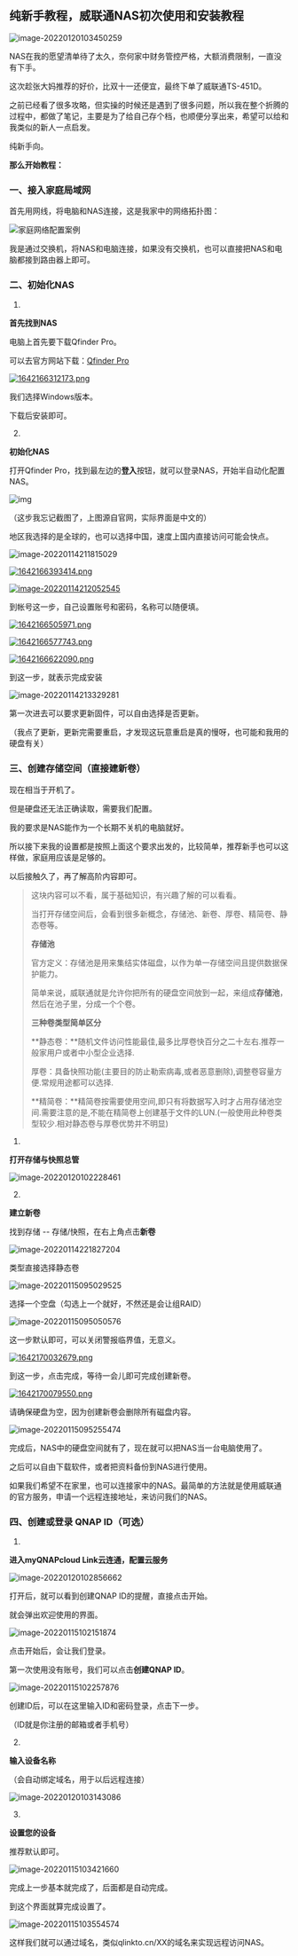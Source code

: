 ## 纯新手教程，威联通NAS初次使用和安装教程

![image-20220120103450259](C:%5CUsers%5CRisen%5CDesktop%5Ceacf1aa65e6d7.png)

NAS在我的愿望清单待了太久，奈何家中财务管控严格，大额消费限制，一直没有下手。

这次趁张大妈推荐的好价，比双十一还便宜，最终下单了威联通TS-451D。

之前已经看了很多攻略，但实操的时候还是遇到了很多问题，所以我在整个折腾的过程中，都做了笔记，主要是为了给自己存个档，也顺便分享出来，希望可以给和我类似的新人一点启发。

纯新手向。



**那么开始教程：**

### 一、接入家庭局域网

首先用网线，将电脑和NAS连接，这是我家中的网络拓扑图：

![家庭网络配置案例](https://ossimg.yzitc.com/2022/01/20/097ae5d0c5cb0.jpg)

我是通过交换机，将NAS和电脑连接，如果没有交换机，也可以直接把NAS和电脑都接到路由器上即可。

### 二、初始化NAS

1.

**首先找到NAS**

电脑上首先要下载Qfinder Pro。

可以去官方网站下载：[Qfinder Pro](https://www.qnap.com/zh-tw/utilities/essentials)

[![1642166312173.png](https://ossimg.yzitc.com/2022/01/14/0965dbbd12ddc.png)](https://ossimg.yzitc.com/2022/01/14/0965dbbd12ddc.png)

我们选择Windows版本。

下载后安装即可。

2.

**初始化NAS**

打开Qfinder Pro，找到最左边的**登入**按钮，就可以登录NAS，开始半自动化配置NAS。

![img](https://ossimg.yzitc.com/2022/01/20/618ca73523195.png)

（这步我忘记截图了，上图源自官网，实际界面是中文的）



地区我选择的是全球的，也可以选择中国，速度上国内直接访问可能会快点。

![image-20220114211815029](https://ossimg.yzitc.com/2022/01/14/a867881ffbcdd.png)

[![1642166393414.png](https://ossimg.yzitc.com/2022/01/14/9d454a4ac59ee.png)](https://ossimg.yzitc.com/2022/01/14/9d454a4ac59ee.png)

[![image-20220114212052545](https://ossimg.yzitc.com/2022/01/14/3e6e08de0fa9b.png)](https://ossimg.yzitc.com/2022/01/14/3e6e08de0fa9b.png)

到帐号这一步，自己设置账号和密码，名称可以随便填。

[![1642166505971.png](https://ossimg.yzitc.com/2022/01/14/a85a3c3b6642e.png)](https://ossimg.yzitc.com/2022/01/14/a85a3c3b6642e.png)

[![1642166577743.png](https://ossimg.yzitc.com/2022/01/14/08e28428455d1.png)](https://ossimg.yzitc.com/2022/01/14/08e28428455d1.png)

[![1642166622090.png](https://ossimg.yzitc.com/2022/01/14/04c62032b1479.png)](https://ossimg.yzitc.com/2022/01/14/04c62032b1479.png)

到这一步，就表示完成安装

![image-20220114213329281](https://ossimg.yzitc.com/2022/01/14/1e0fc6b605b20.png)

第一次进去可以要求更新固件，可以自由选择是否更新。

（我点了更新，更新完需要重启，才发现这玩意重启是真的慢呀，也可能和我用的硬盘有关）



### 三、创建存储空间（直接建新卷）

现在相当于开机了。

但是硬盘还无法正确读取，需要我们配置。

我的要求是NAS能作为一个长期不关机的电脑就好。

所以接下来我的设置都是按照上面这个要求出发的，比较简单，推荐新手也可以这样做，家庭用应该是足够的。

以后接触久了，再了解高阶内容即可。

> 这块内容可以不看，属于基础知识，有兴趣了解的可以看看。
> 
> 当打开存储空间后，会看到很多新概念，存储池、新卷、厚卷、精简卷、静态卷等。
> 
> **存储池**
> 
> 官方定义：存储池是用来集结实体磁盘，以作为单一存储空间且提供数据保护能力。
> 
> 简单来说，威联通就是允许你把所有的硬盘空间放到一起，来组成**存储池**，然后在池子里，分成一个个卷。
> 
> **三种卷类型简单区分**
>
> **静态卷：**随机文件访问性能最佳,最多比厚卷快百分之二十左右.推荐一般家用户或者中小型企业选择.
>
> 厚卷：具备快照功能(主要目的防止勒索病毒,或者恶意删除),调整卷容量方便.常规用途都可以选择.
>
> **精简卷：**精简卷按需要使用空间,即只有将数据写入时才占用存储池空间.需要注意的是,不能在精简卷上创建基于文件的LUN.(一般使用此种卷类型较少.相对静态卷与厚卷优势并不明显)

1.

**打开存储与快照总管**

![image-20220120102228461](https://ossimg.yzitc.com/2022/01/20/e34009c2d7cc6.png)

2.

**建立新卷**

找到存储 -- 存储/快照，在右上角点击**新卷**

![image-20220114221827204](https://ossimg.yzitc.com/2022/01/14/4dcf59d3fb092.png)

类型直接选择静态卷

![image-20220115095029525](https://ossimg.yzitc.com/2022/01/15/a4ef3fbade7fa.png)

选择一个空盘（勾选上一个就好，不然还是会让组RAID）

![image-20220115095050576](https://ossimg.yzitc.com/2022/01/15/729976a1cf758.png)

这一步默认即可，可以关闭警报临界值，无意义。

[![1642170032679.png](https://ossimg.yzitc.com/2022/01/14/2eec896f03c40.png)](https://ossimg.yzitc.com/2022/01/14/2eec896f03c40.png)

到这一步，点击完成，等待一会儿即可完成创建新卷。

[![1642170079550.png](https://ossimg.yzitc.com/2022/01/14/eb52668dade88.png)](https://ossimg.yzitc.com/2022/01/14/eb52668dade88.png)

请确保硬盘为空，因为创建新卷会删除所有磁盘内容。

![image-20220115095255474](https://ossimg.yzitc.com/2022/01/15/d5dc09cd57baa.png)

完成后，NAS中的硬盘空间就有了，现在就可以把NAS当一台电脑使用了。

之后可以自由下载软件，或者把资料备份到NAS进行使用。



如果我们希望不在家里，也可以连接家中的NAS。最简单的方法就是使用威联通的官方服务，申请一个远程连接地址，来访问我们的NAS。

### 四、创建或登录 QNAP ID（可选）

1.

**进入myQNAPcloud Link云连通，配置云服务**

![image-20220120102856662](https://ossimg.yzitc.com/2022/01/20/eb2ccf94c35b4.png)

打开后，就可以看到创建QNAP ID的提醒，直接点击开始。

就会弹出欢迎使用的界面。

![image-20220115102151874](https://ossimg.yzitc.com/2022/01/15/dd40256503c5f.png)

点击开始后，会让我们登录。

第一次使用没有账号，我们可以点击**创建QNAP ID**。

![image-20220115102257876](https://ossimg.yzitc.com/2022/01/15/ef5cb6cf61f0a.png)

创建ID后，可以在这里输入ID和密码登录，点击下一步。

（ID就是你注册的邮箱或者手机号）

2.

**输入设备名称**

（会自动绑定域名，用于以后远程连接）

![image-20220120103143086](https://ossimg.yzitc.com/2022/01/20/0dbba26c92d1a.png)

3.

**设置您的设备**

推荐默认即可。

![image-20220115103421660](https://ossimg.yzitc.com/2022/01/15/76c285b851c93.png)

完成上一步基本就完成了，后面都是自动完成。

到这个界面就算完成设置了。

![image-20220115103554574](https://ossimg.yzitc.com/2022/01/15/05d437b21eeec.png)

这样我们就可以通过域名，类似qlinkto.cn/XX的域名来实现远程访问NAS。